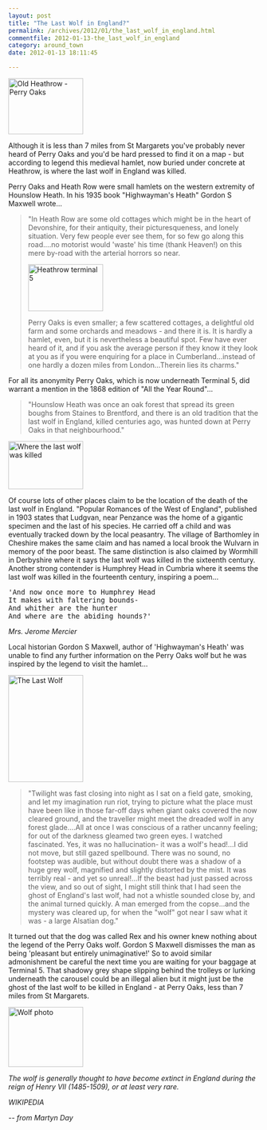 ```yaml
---
layout: post
title: "The Last Wolf in England?"
permalink: /archives/2012/01/the_last_wolf_in_england.html
commentfile: 2012-01-13-the_last_wolf_in_england
category: around_town
date: 2012-01-13 18:11:45

---
```


<div markdown="1" class="box">
<a href="/assets/images/2012/WOLF_Old-Heathrow.jpg" title="See larger version of - Old Heathrow - Perry Oaks"><img src="/assets/images/2012/WOLF_Old-Heathrow_thumb.jpg" width="150" height="112" alt="Old Heathrow - Perry Oaks" class="photo right" /></a>

Although it is less than 7 miles from St Margarets you've probably never heard of Perry Oaks and you'd be hard pressed to find it on a map - but according to legend this medieval hamlet, now buried under concrete at Heathrow, is where the last wolf in England was killed.

</div>
Perry Oaks and Heath Row were small hamlets on the western extremity of Hounslow Heath. In his 1935 book "Highwayman's Heath" Gordon S Maxwell wrote...

> "In Heath Row are some old cottages which might be in the heart of Devonshire, for their antiquity, their picturesqueness, and lonely situation. Very few people ever see them, for so few go along this road....no motorist would 'waste' his time (thank Heaven!) on this mere by-road with the arterial horrors so near.
> 
>  <a href="/assets/images/2012/WOLF_terminal-5.jpg" title="See larger version of - Heathrow terminal 5"><img src="/assets/images/2012/WOLF_terminal-5_thumb.jpg" width="150" height="94" alt="Heathrow terminal 5" class="photo right" /></a>
> 
>  Perry Oaks is even smaller; a few scattered cottages, a delightful old farm and some orchards and meadows - and there it is. It is hardly a hamlet, even, but it is nevertheless a beautiful spot. Few have ever heard of it, and if you ask the average person if they know it they look at you as if you were enquiring for a place in Cumberland...instead of one hardly a dozen miles from London...Therein lies its charms."
> 
 For all its anonymity Perry Oaks, which is now underneath Terminal 5, did warrant a mention in the 1868 edition of "All the Year Round"...

> "Hounslow Heath was once an oak forest that spread its green boughs from Staines to Brentford, and there is an old tradition that the last wolf in England, killed centuries ago, was hunted down at Perry Oaks in that neighbourhood."

<a href="/assets/images/2012/WOLF_Where-the-last-wolf-was-killed.jpg" title="See larger version of - Where the last wolf was killed"><img src="/assets/images/2012/WOLF_Where-the-last-wolf-was-killed_thumb.jpg" width="150" height="96" alt="Where the last wolf was killed" class="photo right" /></a>

Of course lots of other places claim to be the location of the death of the last wolf in England. "Popular Romances of the West of England", published in 1903 states that Ludgvan, near Penzance was the home of a gigantic specimen and the last of his species. He carried off a child and was eventually tracked down by the local peasantry. The village of Barthomley in Cheshire makes the same claim and has named a local brook the Wulvarn in memory of the poor beast. The same distinction is also claimed by Wormhill in Derbyshire where it says the last wolf was killed in the sixteenth century. Another strong contender is Humphrey Head in Cumbria where it seems the last wolf was killed in the fourteenth century, inspiring a poem...

<pre markdown="1" class="poem">
'And now once more to Humphrey Head
It makes with faltering bounds-
And whither are the hunter
And where are the abiding hounds?'
</pre>

<cite>Mrs. Jerome Mercier</cite>

Local historian Gordon S Maxwell, author of 'Highwayman's Heath' was unable to find any further information on the Perry Oaks wolf but he was inspired by the legend to visit the hamlet...

<a href="/assets/images/2012/WOLF_The-Last-Wolf.jpg" title="See larger version of - The Last Wolf"><img src="/assets/images/2012/WOLF_The-Last-Wolf_thumb.jpg" width="150" height="214" alt="The Last Wolf" class="photo right" /></a>

> "Twilight was fast closing into night as I sat on a field gate, smoking, and let my imagination run riot, trying to picture what the place must have been like in those far-off days when giant oaks covered the now cleared ground, and the traveller might meet the dreaded wolf in any forest glade....All at once I was conscious of a rather uncanny feeling; for out of the darkness gleamed two green eyes. I watched fascinated. Yes, it was no hallucination- it was a wolf's head!...I did not move, but still gazed spellbound. There was no sound, no footstep was audible, but without doubt there was a shadow of a huge grey wolf, magnified and slightly distorted by the mist. It was terribly real - and yet so unreal!...If the beast had just passed across the view, and so out of sight, I might still think that I had seen the ghost of England's last wolf, had not a whistle sounded close by, and the animal turned quickly. A man emerged from the copse...and the mystery was cleared up, for when the "wolf" got near I saw what it was - a large Alsatian dog."

It turned out that the dog was called Rex and his owner knew nothing about the legend of the Perry Oaks wolf. Gordon S Maxwell dismisses the man as being 'pleasant but entirely unimaginative!' So to avoid similar admonishment be careful the next time you are waiting for your baggage at Terminal 5. That shadowy grey shape slipping behind the trolleys or lurking underneath the carousel could be an illegal alien but it might just be the ghost of the last wolf to be killed in England - at Perry Oaks, less than 7 miles from St Margarets.

<div markdown="1" class="box">
<a href="/assets/images/2012/WOLF_Wolf-photo.jpg" title="See larger version of -  Wolf photo"><img src="/assets/images/2012/WOLF_Wolf-photo_thumb.jpg" width="150" height="120" alt=" Wolf photo" class="photo left" /></a>

*The wolf is generally thought to have become extinct in England during the reign of Henry VII (1485-1509), or at least very rare.*

<cite>WIKIPEDIA</cite>

</div>
<cite>-- from Martyn Day</cite>
